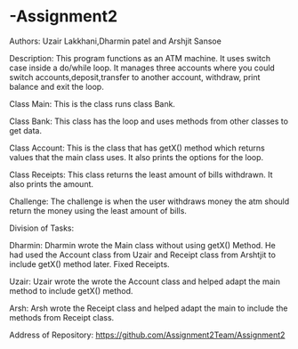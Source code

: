 # -Assignment2
Authors: Uzair Lakkhani,Dharmin patel and Arshjit Sansoe

Description: This program functions as an ATM machine. It uses switch case inside a do/while loop. It manages three accounts
where you could switch accounts,deposit,transfer to another account, withdraw, print balance and exit the loop.

Class Main:
This is the class runs class Bank.

Class Bank:
This class has the loop and uses methods from other classes to get data.

Class Account:
This is the class that has getX() method which returns values that the main class uses. It also prints the options for the loop.

Class Receipts:
This class returns the least amount of bills withdrawn. It also prints the amount.

Challenge: The challenge is when the user withdraws money the atm should return the money using the least amount of bills.

Division of Tasks:

Dharmin:
Dharmin wrote the Main class without using getX() Method. He had used the Account class from Uzair and Receipt class from Arshtjit to include getX() method later. Fixed Receipts.

Uzair:
Uzair wrote the wrote the Account class and helped adapt the main method to include getX() method.

Arsh:
Arsh wrote the Receipt class and helped adapt the main to include the methods from Receipt class.

Address of Repository: https://github.com/Assignment2Team/Assignment2
